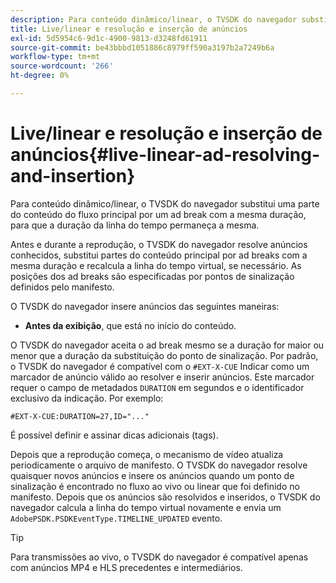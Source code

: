 ```yaml
---
description: Para conteúdo dinâmico/linear, o TVSDK do navegador substitui uma parte do conteúdo do fluxo principal por um ad break com a mesma duração, para que a duração da linha do tempo permaneça a mesma.
title: Live/linear e resolução e inserção de anúncios
exl-id: 5d5954c6-9d1c-4900-9813-d3248fd61911
source-git-commit: be43bbbd1051886c8979ff590a3197b2a7249b6a
workflow-type: tm+mt
source-wordcount: '266'
ht-degree: 0%

---
```


# Live/linear e resolução e inserção de anúncios{#live-linear-ad-resolving-and-insertion}

Para conteúdo dinâmico/linear, o TVSDK do navegador substitui uma parte do conteúdo do fluxo principal por um ad break com a mesma duração, para que a duração da linha do tempo permaneça a mesma.

Antes e durante a reprodução, o TVSDK do navegador resolve anúncios conhecidos, substitui partes do conteúdo principal por ad breaks com a mesma duração e recalcula a linha do tempo virtual, se necessário. As posições dos ad breaks são especificadas por pontos de sinalização definidos pelo manifesto.

O TVSDK do navegador insere anúncios das seguintes maneiras:

* **Antes da exibição**, que está no início do conteúdo.

O TVSDK do navegador aceita o ad break mesmo se a duração for maior ou menor que a duração da substituição do ponto de sinalização. Por padrão, o TVSDK do navegador é compatível com o `#EXT-X-CUE` Indicar como um marcador de anúncio válido ao resolver e inserir anúncios. Este marcador requer o campo de metadados `DURATION` em segundos e o identificador exclusivo da indicação. Por exemplo:

```
#EXT-X-CUE:DURATION=27,ID="..."
```

É possível definir e assinar dicas adicionais (tags).

Depois que a reprodução começa, o mecanismo de vídeo atualiza periodicamente o arquivo de manifesto. O TVSDK do navegador resolve quaisquer novos anúncios e insere os anúncios quando um ponto de sinalização é encontrado no fluxo ao vivo ou linear que foi definido no manifesto. Depois que os anúncios são resolvidos e inseridos, o TVSDK do navegador calcula a linha do tempo virtual novamente e envia um `AdobePSDK.PSDKEventType.TIMELINE_UPDATED` evento.

>[!TIP]
>
>Para transmissões ao vivo, o TVSDK do navegador é compatível apenas com anúncios MP4 e HLS precedentes e intermediários.
